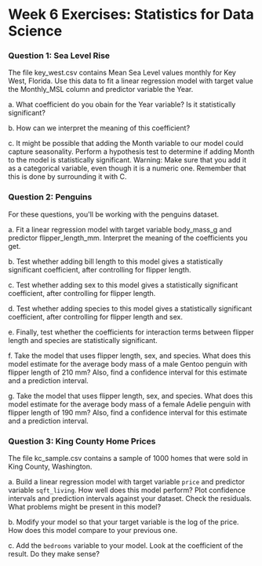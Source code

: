 # Week 6 Exercises: Statistics for Data Science

### Question 1: Sea Level Rise

The file key_west.csv contains Mean Sea Level values monthly for Key West, Florida.
Use this data to fit a linear regression model with target value the Monthly_MSL column and predictor variable the Year.

a. What coefficient do you obain for the Year variable? Is it statistically significant?

b. How can we interpret the meaning of this coefficient?

c. It might be possible that adding the Month variable to our model could capture seasonality. Perform a hypothesis test to determine if adding Month to the model is statistically significant. Warning: Make sure that you add it as a categorical variable, even though it is a numeric one. Remember that this is done by surrounding it with C.

### Question 2: Penguins

For these questions, you'll be working with the penguins dataset.

a. Fit a linear regression model with target variable body_mass_g and predictor flipper_length_mm. Interpret the meaning of the coefficients you get.

b. Test whether adding bill length to this model gives a statistically significant coefficient, after controlling for flipper length.

c. Test whether adding sex to this model gives a statistically significant coefficient, after controlling for flipper length.

d. Test whether adding species to this model gives a statistically significant coefficient, after controlling for flipper length and sex.

e. Finally, test whether the coefficients for interaction terms between flipper length and species are statistically significant.

f. Take the model that uses flipper length, sex, and species. What does this model estimate for the average body mass of a male Gentoo penguin with flipper length of 210 mm? Also, find a confidence interval for this estimate and a prediction interval.

g. Take the model that uses flipper length, sex, and species. What does this model estimate for the average body mass of a female Adelie penguin with flipper length of 190 mm? Also, find a confidence interval for this estimate and a prediction interval.

### Question 3: King County Home Prices
The file kc_sample.csv contains a sample of 1000 homes that were sold in King County, Washington. 

a. Build a linear regression model with target variable `price` and predictor variable `sqft_living`. How well does this model perform? Plot confidence intervals and prediction intervals against your dataset. Check the residuals. What problems might be present in this model?

b. Modify your model so that your target variable is the log of the price. How does this model compare to your previous one.

c. Add the `bedrooms` variable to your model. Look at the coefficient of the result. Do they make sense?